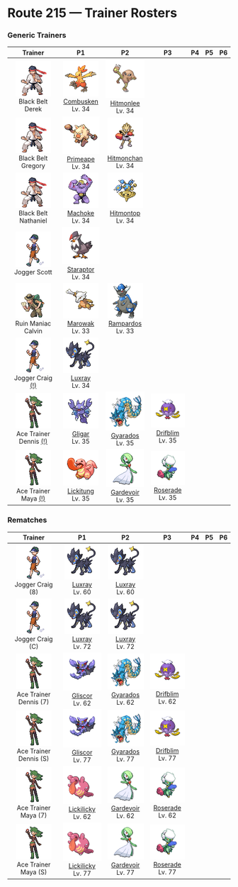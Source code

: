 # Route 215 — Trainer Rosters

### Generic Trainers

| Trainer | P1 | P2 | P3 | P4 | P5 | P6 |
|:-------:|:--:|:--:|:--:|:--:|:--:|:--:|
| ![Black Belt Derek](../../assets/trainers/black_belt.png "Black Belt Derek")<br>Black Belt Derek | ![Combusken](../../assets/sprites/combusken/front.gif "Combusken")<br>[Combusken](../../pokemon/combusken.md/)<br>Lv. 34 | ![Hitmonlee](../../assets/sprites/hitmonlee/front.gif "Hitmonlee")<br>[Hitmonlee](../../pokemon/hitmonlee.md/)<br>Lv. 34 |
| ![Black Belt Gregory](../../assets/trainers/black_belt.png "Black Belt Gregory")<br>Black Belt Gregory | ![Primeape](../../assets/sprites/primeape/front.gif "Primeape")<br>[Primeape](../../pokemon/primeape.md/)<br>Lv. 34 | ![Hitmonchan](../../assets/sprites/hitmonchan/front.gif "Hitmonchan")<br>[Hitmonchan](../../pokemon/hitmonchan.md/)<br>Lv. 34 |
| ![Black Belt Nathaniel](../../assets/trainers/black_belt.png "Black Belt Nathaniel")<br>Black Belt Nathaniel | ![Machoke](../../assets/sprites/machoke/front.gif "Machoke")<br>[Machoke](../../pokemon/machoke.md/)<br>Lv. 34 | ![Hitmontop](../../assets/sprites/hitmontop/front.gif "Hitmontop")<br>[Hitmontop](../../pokemon/hitmontop.md/)<br>Lv. 34 |
| ![Jogger Scott](../../assets/trainers/jogger.png "Jogger Scott")<br>Jogger Scott | ![Staraptor](../../assets/sprites/staraptor/front.gif "Staraptor")<br>[Staraptor](../../pokemon/staraptor.md/)<br>Lv. 34 |
| ![Ruin Maniac Calvin](../../assets/trainers/ruin_maniac.png "Ruin Maniac Calvin")<br>Ruin Maniac Calvin | ![Marowak](../../assets/sprites/marowak/front.gif "Marowak")<br>[Marowak](../../pokemon/marowak.md/)<br>Lv. 33 | ![Rampardos](../../assets/sprites/rampardos/front.gif "Rampardos")<br>[Rampardos](../../pokemon/rampardos.md/)<br>Lv. 33 |
| ![Jogger Craig (!)](../../assets/trainers/jogger.png "Jogger Craig (!)")<br>Jogger Craig [(!)](#rematches) | ![Luxray](../../assets/sprites/luxray/front.gif "Luxray")<br>[Luxray](../../pokemon/luxray.md/)<br>Lv. 34 |
| ![Ace Trainer Dennis (!)](../../assets/trainers/ace_trainer.png "Ace Trainer Dennis (!)")<br>Ace Trainer Dennis [(!)](#rematches) | ![Gligar](../../assets/sprites/gligar/front.gif "Gligar")<br>[Gligar](../../pokemon/gligar.md/)<br>Lv. 35 | ![Gyarados](../../assets/sprites/gyarados/front.gif "Gyarados")<br>[Gyarados](../../pokemon/gyarados.md/)<br>Lv. 35 | ![Drifblim](../../assets/sprites/drifblim/front.gif "Drifblim")<br>[Drifblim](../../pokemon/drifblim.md/)<br>Lv. 35 |
| ![Ace Trainer Maya (!)](../../assets/trainers/ace_trainer.png "Ace Trainer Maya (!)")<br>Ace Trainer Maya [(!)](#rematches) | ![Lickitung](../../assets/sprites/lickitung/front.gif "Lickitung")<br>[Lickitung](../../pokemon/lickitung.md/)<br>Lv. 35 | ![Gardevoir](../../assets/sprites/gardevoir/front.gif "Gardevoir")<br>[Gardevoir](../../pokemon/gardevoir.md/)<br>Lv. 35 | ![Roserade](../../assets/sprites/roserade/front.gif "Roserade")<br>[Roserade](../../pokemon/roserade.md/)<br>Lv. 35 |


### Rematches

| Trainer | P1 | P2 | P3 | P4 | P5 | P6 |
|:-------:|:--:|:--:|:--:|:--:|:--:|:--:|
| ![Jogger Craig (8)](../../assets/trainers/jogger.png "Jogger Craig (8)")<br>Jogger Craig (8) | ![Luxray](../../assets/sprites/luxray/front.gif "Luxray")<br>[Luxray](../../pokemon/luxray.md/)<br>Lv. 60 | ![Luxray](../../assets/sprites/luxray/front.gif "Luxray")<br>[Luxray](../../pokemon/luxray.md/)<br>Lv. 60 |
| ![Jogger Craig (C)](../../assets/trainers/jogger.png "Jogger Craig (C)")<br>Jogger Craig (C) | ![Luxray](../../assets/sprites/luxray/front.gif "Luxray")<br>[Luxray](../../pokemon/luxray.md/)<br>Lv. 72 | ![Luxray](../../assets/sprites/luxray/front.gif "Luxray")<br>[Luxray](../../pokemon/luxray.md/)<br>Lv. 72 |
| ![Ace Trainer Dennis (7)](../../assets/trainers/ace_trainer.png "Ace Trainer Dennis (7)")<br>Ace Trainer Dennis (7) | ![Gliscor](../../assets/sprites/gliscor/front.gif "Gliscor")<br>[Gliscor](../../pokemon/gliscor.md/)<br>Lv. 62 | ![Gyarados](../../assets/sprites/gyarados/front.gif "Gyarados")<br>[Gyarados](../../pokemon/gyarados.md/)<br>Lv. 62 | ![Drifblim](../../assets/sprites/drifblim/front.gif "Drifblim")<br>[Drifblim](../../pokemon/drifblim.md/)<br>Lv. 62 |
| ![Ace Trainer Dennis (S)](../../assets/trainers/ace_trainer.png "Ace Trainer Dennis (S)")<br>Ace Trainer Dennis (S) | ![Gliscor](../../assets/sprites/gliscor/front.gif "Gliscor")<br>[Gliscor](../../pokemon/gliscor.md/)<br>Lv. 77 | ![Gyarados](../../assets/sprites/gyarados/front.gif "Gyarados")<br>[Gyarados](../../pokemon/gyarados.md/)<br>Lv. 77 | ![Drifblim](../../assets/sprites/drifblim/front.gif "Drifblim")<br>[Drifblim](../../pokemon/drifblim.md/)<br>Lv. 77 |
| ![Ace Trainer Maya (7)](../../assets/trainers/ace_trainer.png "Ace Trainer Maya (7)")<br>Ace Trainer Maya (7) | ![Lickilicky](../../assets/sprites/lickilicky/front.gif "Lickilicky")<br>[Lickilicky](../../pokemon/lickilicky.md/)<br>Lv. 62 | ![Gardevoir](../../assets/sprites/gardevoir/front.gif "Gardevoir")<br>[Gardevoir](../../pokemon/gardevoir.md/)<br>Lv. 62 | ![Roserade](../../assets/sprites/roserade/front.gif "Roserade")<br>[Roserade](../../pokemon/roserade.md/)<br>Lv. 62 |
| ![Ace Trainer Maya (S)](../../assets/trainers/ace_trainer.png "Ace Trainer Maya (S)")<br>Ace Trainer Maya (S) | ![Lickilicky](../../assets/sprites/lickilicky/front.gif "Lickilicky")<br>[Lickilicky](../../pokemon/lickilicky.md/)<br>Lv. 77 | ![Gardevoir](../../assets/sprites/gardevoir/front.gif "Gardevoir")<br>[Gardevoir](../../pokemon/gardevoir.md/)<br>Lv. 77 | ![Roserade](../../assets/sprites/roserade/front.gif "Roserade")<br>[Roserade](../../pokemon/roserade.md/)<br>Lv. 77 |

